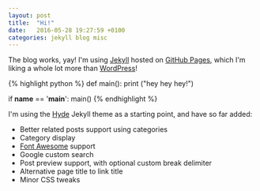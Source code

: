 ```yaml
---
layout: post
title:  "Hi!"
date:   2016-05-28 19:27:59 +0100
categories: jekyll blog misc
---
```

The blog works, yay! I'm using [Jekyll][jekyll-home] hosted on [GitHub Pages][github-pages], which I'm liking a whole lot more than [WordPress][wordpress-home]!

{% highlight python %}
def main():
    print ("hey hey hey!")

if __name__ == '__main__':
    main()
{% endhighlight %}

<!-- break -->

I'm using the [Hyde][hyde-home] Jekyll theme as a starting point, and have so far added:

* Better related posts support using categories
* Category display
* [Font Awesome][font-awesome-home] support
* Google custom search
* Post preview support, with optional custom break delimiter
* Alternative page title to link title
* Minor CSS tweaks

[jekyll-home]: http://jekyllrb.com/
[github-pages]: https://github.com/pages/
[wordpress-home]: https://wordpress.com/
[hyde-home]: http://hyde.getpoole.com/
[font-awesome-home]: http://fontawesome.io/
